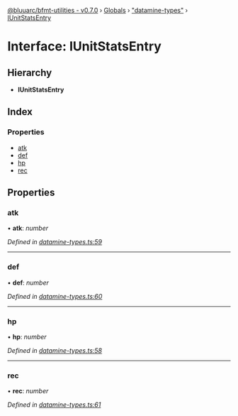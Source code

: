[@bluuarc/bfmt-utilities - v0.7.0](../README.md) › [Globals](../globals.md) › ["datamine-types"](../modules/_datamine_types_.md) › [IUnitStatsEntry](_datamine_types_.iunitstatsentry.md)

# Interface: IUnitStatsEntry

## Hierarchy

* **IUnitStatsEntry**

## Index

### Properties

* [atk](_datamine_types_.iunitstatsentry.md#atk)
* [def](_datamine_types_.iunitstatsentry.md#def)
* [hp](_datamine_types_.iunitstatsentry.md#hp)
* [rec](_datamine_types_.iunitstatsentry.md#rec)

## Properties

###  atk

• **atk**: *number*

*Defined in [datamine-types.ts:59](https://github.com/BluuArc/bfmt-utilities/blob/master/src/datamine-types.ts#L59)*

___

###  def

• **def**: *number*

*Defined in [datamine-types.ts:60](https://github.com/BluuArc/bfmt-utilities/blob/master/src/datamine-types.ts#L60)*

___

###  hp

• **hp**: *number*

*Defined in [datamine-types.ts:58](https://github.com/BluuArc/bfmt-utilities/blob/master/src/datamine-types.ts#L58)*

___

###  rec

• **rec**: *number*

*Defined in [datamine-types.ts:61](https://github.com/BluuArc/bfmt-utilities/blob/master/src/datamine-types.ts#L61)*
